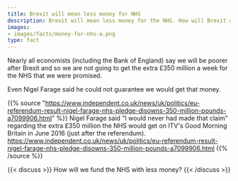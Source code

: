 ```yaml
---
title: Brexit will mean less money for NHS
description: Brexit will mean less money for the NHS. How will Brexit affect you?
images:
- images/facts/money-for-nhs-a.png
type: fact
---
```


Nearly all economists (including the Bank of England) say we will be poorer after Brexit and so we are not going to get the extra £350 million a week for the NHS that we were promised.

Even Nigel Farage said he could not guarantee we would get that money.

{{% source "https://www.independent.co.uk/news/uk/politics/eu-referendum-result-nigel-farage-nhs-pledge-disowns-350-million-pounds-a7099906.html" %}}
Nigel Farage said "I would never had made that claim" regarding the extra £350 million the NHS would get on ITV's Good Morning Britain in June 2016 (just after the referendum).
https://www.independent.co.uk/news/uk/politics/eu-referendum-result-nigel-farage-nhs-pledge-disowns-350-million-pounds-a7099906.html
{{% /source %}}

{{< discuss >}}
How will we fund the NHS with less money?
{{< /discuss >}}
